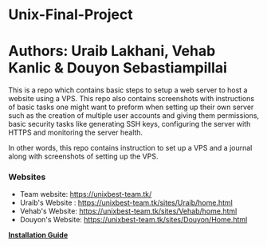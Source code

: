 # Unix-Final-Project

# Authors: Uraib Lakhani, Vehab Kanlic & Douyon Sebastiampillai


This is a repo which contains basic steps to setup a web server to host a website using a VPS. 
This repo also contains screenshots with instructions of basic tasks one might want to preform when setting
up their own server such as the creation of multiple user accounts and giving them permissions, 
basic security tasks like generating SSH keys, configuring the server with HTTPS and monitoring the server health.


In other words, this repo contains instruction to set up a VPS and a journal along with screenshots of setting up the VPS.


### Websites
- Team website: https://unixbest-team.tk/
- Uraib's Website : https://unixbest-team.tk/sites/Uraib/home.html
- Vehab's Website: https://unixbest-team.tk/sites/Vehab/home.html
- Douyon's Website: https://unixbest-team.tk/sites/Douyon/Home.html


<div>
  <b><a href="Install.md" target="_blank">Installation Guide</a>
</b>

  </div>


